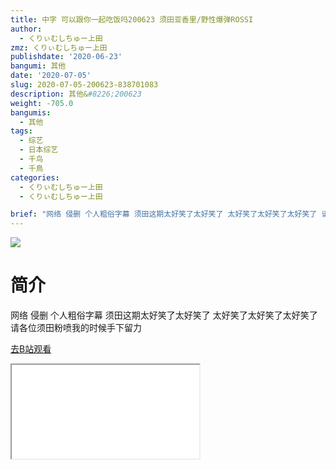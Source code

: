 ```yaml
---
title: 中字 可以跟你一起吃饭吗200623 须田亚香里/野性爆弹ROSSI
author:
  - くりぃむしちゅー上田
zmz: くりぃむしちゅー上田
publishdate: '2020-06-23'
bangumi: 其他
date: '2020-07-05'
slug: 2020-07-05-200623-838701083
description: 其他&#8226;200623
weight: -705.0
bangumis:
  - 其他
tags:
  - 综艺
  - 日本综艺
  - 千鸟
  - 千鳥
categories:
  - くりぃむしちゅー上田
  - くりぃむしちゅー上田

brief: "网络 侵删 个人粗俗字幕 须田这期太好笑了太好笑了 太好笑了太好笑了太好笑了 请各位须田粉喷我的时候手下留力"
---
```

![](https://raw.githubusercontent.com/tcgriffith/owaraisite/master/static/tmpimg/7f93591d3c03e30fe4b1d57b6f2e0ee5e791149f.jpg.480.jpg)
# 简介  
网络
侵删 个人粗俗字幕
须田这期太好笑了太好笑了
太好笑了太好笑了太好笑了
请各位须田粉喷我的时候手下留力  

[去B站观看](https://www.bilibili.com/video/av838701083/)
<div class ="resp-container"><iframe class="testiframe" src="//player.bilibili.com/player.html?aid=838701083"", scrolling="no", allowfullscreen="true" > </iframe></div> 
